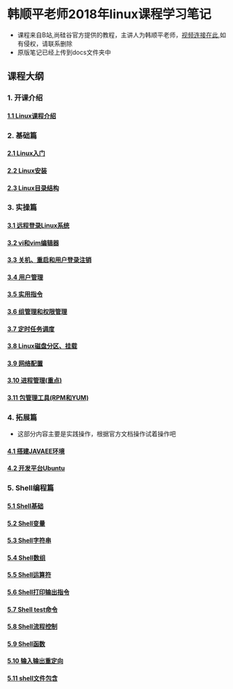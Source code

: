 
# 韩顺平老师2018年linux课程学习笔记

* 课程来自B站,尚硅谷官方提供的教程，主讲人为韩顺平老师，[视频连接在此](https://www.bilibili.com/video/av80936373?from=search&seid=6845162039405466324),如有侵权，请联系删除
* 原版笔记已经上传到docs文件夹中

## 课程大纲

### 1. 开课介绍

#### [1.1 Linux课程介绍](./课程笔记/1.1Linux课程介绍.md)

### 2. 基础篇

#### [2.1 Linux入门](./课程笔记/2.1Linux入门.md)

#### [2.2 Linux安装](./课程笔记/2.2Linux安装.md)

#### [2.3 Linux目录结构](./课程笔记/2.3Linux目录结构.md)

### 3. 实操篇

#### [3.1 远程登录Linux系统](./课程笔记/3.1远程登录Linux系统.md)

#### [3.2 vi和vim编辑器](./课程笔记/3.2vi和vim编辑器.md)

#### [3.3 关机、重启和用户登录注销](./课程笔记/3.3关机、重启和用户登录注销.md)

#### [3.4 用户管理](./课程笔记/3.4用户管理.md)

#### [3.5 实用指令](./课程笔记/3.5实用指令.md)

#### [3.6 组管理和权限管理](./课程笔记/3.6组管理和权限管理.md)

#### [3.7 定时任务调度](./课程笔记/3.7定时任务调度.md)

#### [3.8 Linux磁盘分区、挂载](./课程笔记/3.8Linux磁盘分区、挂载度.md)

#### [3.9 网络配置](./课程笔记/3.9网络配置.md)

#### [3.10 进程管理(重点)](./课程笔记/3.10进程管理.md)

#### [3.11 包管理工具(RPM和YUM)](./课程笔记/3.11包管理工具(RPM和YUM).md)

### 4. 拓展篇

* 这部分内容主要是实践操作，根据官方文档操作试着操作吧

#### [4.1 搭建JAVAEE环境](./课程笔记/4.1搭建JAVAEE环境.md)

#### [4.2 开发平台Ubuntu](./课程笔记/4.2开发平台Ubuntu.md)

### 5. Shell编程篇

#### [5.1 Shell基础](./shell编程/5.1Shell简介.md)

#### [5.2 Shell变量](./shell编程/5.2Shell变量.md)

#### [5.3 Shell字符串](./shell编程/5.3Shell字符串.md)

#### [5.4 Shell数组](./shell编程/5.4Shell数组.md)

#### [5.5 Shell运算符](./shell编程/5.5Shell运算符.md)

#### [5.6 Shell打印输出指令](./shell编程/5.6Shell打印输出命令.md)

#### [5.7 Shell test命令](./shell编程/5.7Shelltest命令.md)

#### [5.8 Shell流程控制](./shell编程/5.8Shell流程控制.md)

#### [5.9 Shell函数](./shell编程/5.9Shell函数.md)

#### [5.10 输入输出重定向](./shell编程/5.10输入输出重定向.md)

#### [5.11 shell文件包含](./shell编程/5.11shell文件包含.md)

